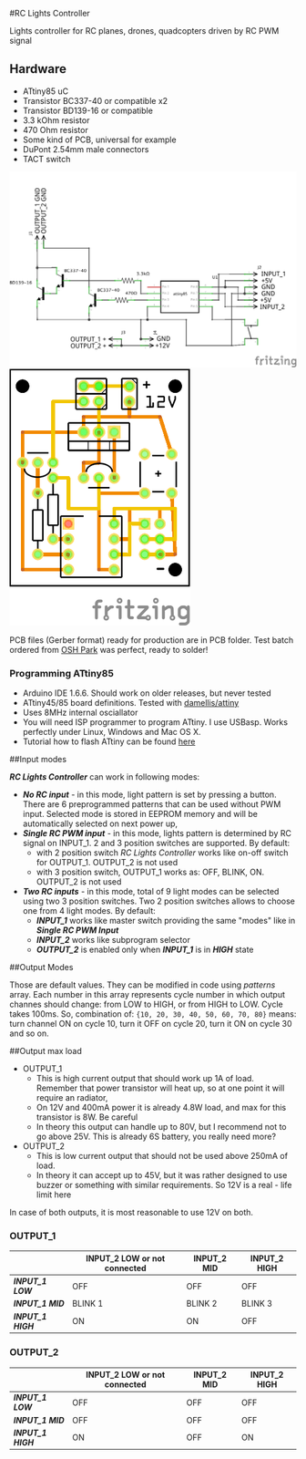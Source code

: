 #RC Lights Controller

Lights controller for RC planes, drones, quadcopters driven by RC PWM signal

## Hardware

* ATtiny85 uC
* Transistor BC337-40 or compatible x2
* Transistor BD139-16 or compatible
* 3.3 kOhm resistor
* 470 Ohm resistor
* Some kind of PCB, universal for example
* DuPont 2.54mm male connectors
* TACT switch

![schema](rc_lights_controller_schem.png)
![PCB view](rc_lights_controller_pcb.png)

PCB files (Gerber format) ready for production are in PCB folder. Test batch ordered from [OSH Park](https://oshpark.com/) was perfect, ready to solder!

### Programming ATtiny85

* Arduino IDE 1.6.6. Should work on older releases, but never tested
* ATtiny45/85 board definitions. Tested with [damellis/attiny](https://github.com/damellis/attiny)
* Uses 8MHz internal osciallator 
* You will need ISP programmer to program ATtiny. I use USBasp. Works perfectly under Linux, Windows and Mac OS X.
* Tutorial how to flash ATtiny can be found [here](https://quadmeup.shtr.eu/programming-attiny85-and-attiny45-with-arduino-ide/)

##Input modes

***RC Lights Controller*** can work in following modes:

* ***No RC input*** - in this mode, light pattern is set by pressing a button. There are 6 preprogrammed patterns that can be used without PWM input. Selected mode is stored in EEPROM memory and will be automatically selected on next power up,
* ***Single RC PWM input*** - in this mode, lights pattern is determined by RC signal on INPUT_1. 2 and 3 position switches are supported. By default:
    * with 2 position switch *RC Lights Controller* works like on-off switch for OUTPUT_1. OUTPUT_2 is not used
    * with 3 position switch, OUTPUT_1 works as: OFF, BLINK, ON. OUTPUT_2 is not used  
* ***Two RC inputs*** - in this mode, total of 9 light modes can be selected using two 3 position switches. Two 2 position switches allows to choose one from 4 light modes. By default:
    * ***INPUT_1*** works like master switch providing the same "modes" like in ***Single RC PWM Input***
    * ***INPUT_2*** works like subprogram selector 
    * ***OUTPUT_2*** is enabled only when ***INPUT_1*** is in ***HIGH*** state
    
##Output Modes

Those are default values. They can be modified in code using _patterns_ array. Each number in this array represents cycle number in which output channes should change: from LOW to HIGH, or from HIGH to LOW. Cycle takes 100ms. So, combination of: ```{10, 20, 30, 40, 50, 60, 70, 80}``` means: turn channel ON on cycle 10, turn it OFF on cycle 20, turn it ON on cycle 30 and so on.  

##Output max load

* OUTPUT_1
    * This is high current output that should work up 1A of load. Remember that power transistor will heat up, so at one point it will require an radiator,
    * On 12V and 400mA power it is already 4.8W load, and max for this transistor is 8W. Be careful 
    * In theory this output can handle up to 80V, but I recommend not to go above 25V. This is already 6S battery, you really need more? 
* OUTPUT_2
    * This is low current output that should not be used above 250mA of load.
    * In theory it can accept up to 45V, but it was rather designed to use buzzer or something with similar requirements. So 12V is a real - life limit here 

In case of both outputs, it is most reasonable to use 12V on both.

### OUTPUT_1
    
|                     | INPUT_2 LOW or not connected  | INPUT_2 MID   | INPUT_2 HIGH  | 
|---                  |---                            |---            |---            |
| ***INPUT_1 LOW***   | OFF                           | OFF           | OFF           |
| ***INPUT_1 MID***   | BLINK 1                       | BLINK 2       | BLINK 3       |
| ***INPUT_1 HIGH***  | ON                            | ON            | OFF           |

### OUTPUT_2

|                     | INPUT_2 LOW or not connected  | INPUT_2 MID   | INPUT_2 HIGH  | 
|---                  |---                            |---            |---            |
| ***INPUT_1 LOW***   | OFF                           | OFF           | OFF           |
| ***INPUT_1 MID***   | OFF                           | OFF           | OFF           |
| ***INPUT_1 HIGH***  | ON                            | OFF           | ON            |
